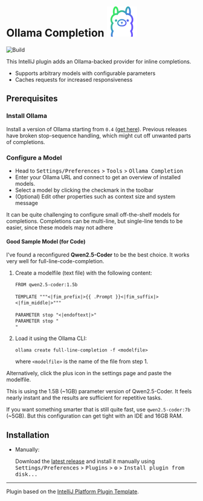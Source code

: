 # Ollama Completion ![Ollama Org](./src/main/resources/META-INF/pluginIcon.svg)

![Build](https://github.com/Izulan/ollama-completion/workflows/Build/badge.svg)

<!-- Plugin description -->
This IntelliJ plugin adds an Ollama-backed provider for inline completions.
- Supports arbitrary models with configurable parameters</li>
- Caches requests for increased responsiveness</li>
<!-- Plugin description end -->

## Prerequisites

### Install Ollama

Install a version of Ollama starting from `0.4` ([get here](https://github.com/ollama/ollama/releases)).
Previous releases have broken stop-sequence handling, which might cut off unwanted parts of completions.

### Configure a Model

- Head to <kbd>Settings/Preferences</kbd> > <kbd>Tools</kbd> > <kbd>Ollama Completion</kbd>
- Enter your Ollama URL and connect to get an overview of installed models.
- Select a model by clicking the checkmark in the toolbar
- (Optional) Edit other properties such as context size and system message

It can be quite challenging to configure small off-the-shelf models for completions.
Completions can be multi-line, but single-line tends to be easier,
since these models may not adhere

#### Good Sample Model (for Code)

I've found a reconfigured **Qwen2.5-Coder** to be the best choice.
It works very well for full-line-code-completion.

1. Create a modelfile (text file) with the following content:

    ```
    FROM qwen2.5-coder:1.5b

    TEMPLATE """<|fim_prefix|>{{ .Prompt }}<|fim_suffix|><|fim_middle|>"""

    PARAMETER stop "<|endoftext|>"
    PARAMETER stop "
    "
    ```

2. Load it using the Ollama CLI:
    ```
    ollama create full-line-completion -f <modelfile>
    ```
    where `<modelfile>` is the name of the file from step 1.

Alternatively, click the plus icon in the settings page and paste the modelfile.


This is using the 1.5B (~1GB) parameter version of Qwen2.5-Coder. 
It feels nearly instant and the results are sufficient for repetitive tasks.

If you want something smarter that is still quite fast, use `qwen2.5-coder:7b` (~5GB).
But this configuration can get tight with an IDE and 16GB RAM.

## Installation

- Manually:

  Download the [latest release](https://github.com/Izulan/ollama-completion/releases/latest) and install it manually using
  <kbd>Settings/Preferences</kbd> > <kbd>Plugins</kbd> > <kbd>⚙️</kbd> > <kbd>Install plugin from disk...</kbd>


---
Plugin based on the [IntelliJ Platform Plugin Template][template].

[template]: https://github.com/JetBrains/intellij-platform-plugin-template
[docs:plugin-description]: https://plugins.jetbrains.com/docs/intellij/plugin-user-experience.html#plugin-description-and-presentation
